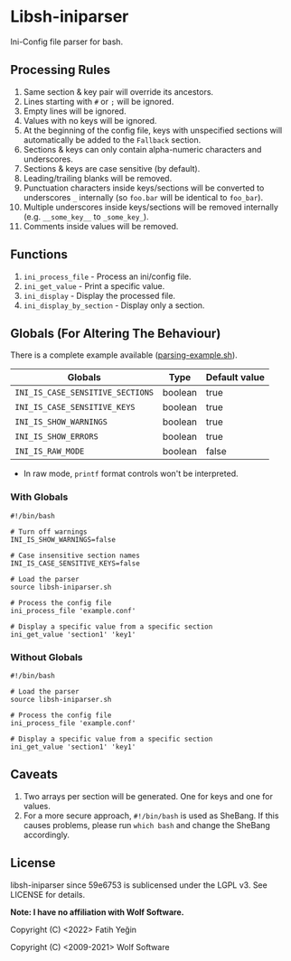 # Libsh-iniparser

Ini-Config file parser for bash.

## Processing Rules

1. Same section & key pair will override its ancestors.
2. Lines starting with `#` or `;` will be ignored.
3. Empty lines will be ignored.
4. Values with no keys will be ignored.
5. At the beginning of the config file, keys with unspecified sections will automatically be added to the `Fallback` section.
6. Sections & keys can only contain alpha-numeric characters and underscores.
7. Sections & keys are case sensitive (by default).
8. Leading/trailing blanks will be removed.
9. Punctuation characters inside keys/sections will be converted to underscores `_` internally (so `foo.bar` will be identical to `foo_bar`).
10. Multiple underscores inside keys/sections will be removed internally (e.g. `__some_key__` to `_some_key_`).
11. Comments inside values will be removed.

## Functions

1. `ini_process_file` - Process an ini/config file.
2. `ini_get_value` - Print a specific value.
3. `ini_display` - Display the processed file.
4. `ini_display_by_section` - Display only a section.

## Globals (For Altering The Behaviour)

There is a complete example available ([parsing-example.sh](demo/parsing-example.sh)).

|Globals                         |Type   |Default value|
|---                             |---    |---          |
|`INI_IS_CASE_SENSITIVE_SECTIONS`|boolean|true         |
|`INI_IS_CASE_SENSITIVE_KEYS`    |boolean|true         |
|`INI_IS_SHOW_WARNINGS`          |boolean|true         |
|`INI_IS_SHOW_ERRORS`            |boolean|true         |
|`INI_IS_RAW_MODE`               |boolean|false        |
  
* In raw mode, `printf` format controls won't be interpreted.

### With Globals

```shell
#!/bin/bash

# Turn off warnings
INI_IS_SHOW_WARNINGS=false

# Case insensitive section names
INI_IS_CASE_SENSITIVE_KEYS=false

# Load the parser
source libsh-iniparser.sh

# Process the config file
ini_process_file 'example.conf'

# Display a specific value from a specific section
ini_get_value 'section1' 'key1'
```

### Without Globals

```shell
#!/bin/bash

# Load the parser
source libsh-iniparser.sh

# Process the config file
ini_process_file 'example.conf'

# Display a specific value from a specific section
ini_get_value 'section1' 'key1'
```

## Caveats

1. Two arrays per section will be generated. One for keys and one for values.
2. For a more secure approach, `#!/bin/bash` is used as SheBang. If this causes problems, please run `which bash` and change the SheBang accordingly.

## License

libsh-iniparser since 59e6753 is sublicensed under the LGPL v3. See LICENSE for details.
  
**Note: I have no affiliation with Wolf Software.**
  
Copyright (C) <2022> Fatih Yeğin
  
Copyright (C) <2009-2021> Wolf Software
